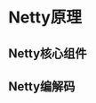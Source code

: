 

# Netty原理  

<!-- 


 高性能 Netty 源码解析之服务端创建 
 https://mp.weixin.qq.com/s/ZvLLSxA42aEWjXvRvot74A

-->


## Netty核心组件  
<!-- 

https://mp.weixin.qq.com/s/eJ-dAtOYsxylGL7pBv7VVA
深入剖析 Netty 的核心组件
https://mp.weixin.qq.com/s?__biz=MzA4Mzc0NjkwNA==&mid=2650789476&idx=1&sn=2e80b93d77d981545ec0675daadb6a19&chksm=87fabf53b08d3645b3360ebcbe76e3f4ed997c864207b9346a9f966dd87bd66fc5a25e7b93b6&mpshare=1&scene=1&srcid=&sharer_sharetime=1573692167895&sharer_shareid=b256218ead787d58e0b58614a973d00d&key=19d3af0bf483adc6682923d492b7787944532c9ccc243b9542acda07d977289c60fd04548bf7f65ebbbfea992b3f7312e4e8a1be71ca9e2a2aa14344514466ae32bee79145286966d23d4da3a7badb6b&ascene=1&uin=MTE1MTYxNzY2MQ%3D%3D&devicetype=Windows+10&version=62070152&lang=zh_CN&pass_ticket=9PZBgG0W8u5aIQH8JwuoebfJbcWXVv%2F8Jwpab0URWoWCafXeDrv6e7zaSa2n%2B7Oa

-->


## Netty编解码  
<!-- 

Netty中粘包/拆包处理 
https://mp.weixin.qq.com/s/oeSWUfSgcHGv3xpegCFOSw

Netty 解决粘包和拆包问题的四种方案 
https://mp.weixin.qq.com/s/7Yn_Z-Ul1oipsW7FLcUzEg

-->

